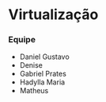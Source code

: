 # Virtualização



<div style='text-align: left;'>
  <h3>Equipe</h3>
  <ul>
    <li>Daniel Gustavo</li>
    <li>Denise</li>
    <li>Gabriel Prates</li>
    <li>Hadylla Maria</li>
    <li>Matheus</li>
  </ul>
</div>

